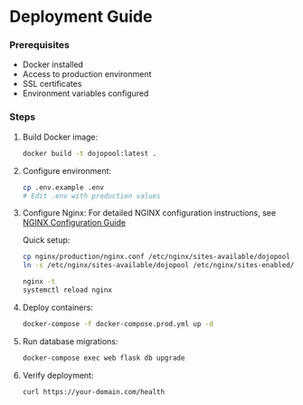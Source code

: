 # Deployment Guide

### Prerequisites
- Docker installed
- Access to production environment
- SSL certificates
- Environment variables configured

### Steps

1. Build Docker image:
   ```bash
   docker build -t dojopool:latest .
   ```

2. Configure environment:
   ```bash
   cp .env.example .env
   # Edit .env with production values
   ```

3. Configure Nginx:
   For detailed NGINX configuration instructions, see [NGINX Configuration Guide](../docs/NGINX_CONFIGURATION.md)

   Quick setup:
   ```bash
   cp nginx/production/nginx.conf /etc/nginx/sites-available/dojopool
   ln -s /etc/nginx/sites-available/dojopool /etc/nginx/sites-enabled/
   
   nginx -t
   systemctl reload nginx
   ```

4. Deploy containers:
   ```bash
   docker-compose -f docker-compose.prod.yml up -d
   ```

5. Run database migrations:
   ```bash
   docker-compose exec web flask db upgrade
   ```

6. Verify deployment:
   ```bash
   curl https://your-domain.com/health
   ``` 